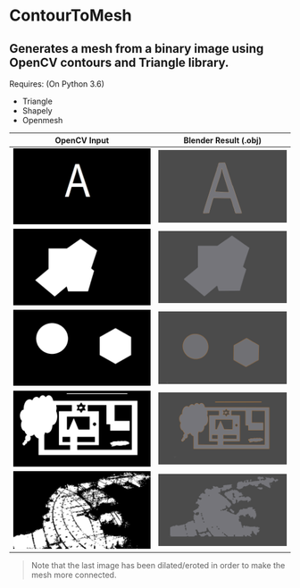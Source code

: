 # ContourToMesh
## Generates a mesh from a binary image using OpenCV contours and Triangle library.

Requires: (On Python 3.6)
* Triangle
* Shapely
* Openmesh

| OpenCV Input  | Blender Result (.obj) |
| ------------- | --------------------- |
|![inputImage](test_images/a.png "Input Image in OpenCV")|![blenderResult](obj_files/a_result.png "Output .obj Mesh in Blender")|
|![inputImage](test_images/concave.png "Input Image in OpenCV")|![blenderResult](obj_files/concave_result.png "Output .obj Mesh in Blender")|
|![inputImage](test_images/multiple.png "Input Image in OpenCV")|![blenderResult](obj_files/multiple_result.png "Output .obj Mesh in Blender")|
|![inputImage](test_images/worst.png "Input Image in OpenCV")|![blenderResult](obj_files/worst_result.png "Output .obj Mesh in Blender")|
|![inputImage](test_images/real_area.png "Input Image in OpenCV")|![blenderResult](obj_files/real_area_result.png "Output .obj Mesh in Blender")|

> Note that the last image has been dilated/eroted in order to make the mesh more connected.
